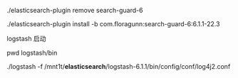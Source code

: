 


./elasticsearch-plugin remove search-guard-6


./elasticsearch-plugin install -b com.floragunn:search-guard-6:6.1.1-22.3




logstash 启动

pwd logstash/bin

./logstash -f /mnt1t/__elasticsearch__/logstash-6.1.1/bin/config/conf/log4j2.conf 